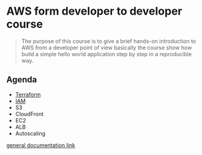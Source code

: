 # AWS form developer to developer course

> The purpose of this course is to give a brief hands-on introduction to AWS from a developer point of view
> basically the course show how build a simple hello world application step by step in a reproducible way. 

## Agenda
- [Terraform](https://github.com/mrFlick72/aws_course/blob/main/terraform/content.md)  
- [IAM](https://github.com/mrFlick72/aws_course/blob/main/iam/content.md) 
- S3
- CloudFront
- EC2
- ALB
- Autoscaling

[general documentation link](https://docs.aws.amazon.com/index.html) 